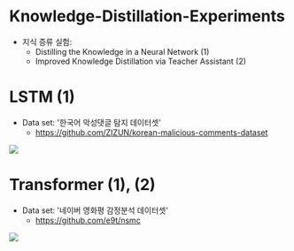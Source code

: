 # Knowledge-Distillation-Experiments
- 지식 증류 실험: <br>
  - Distilling the Knowledge in a Neural Network (1) <br>
  - Improved Knowledge Distillation via Teacher Assistant (2) <br>

# LSTM (1) <br>
- Data set: '한국어 악성댓글 탐지 데이터셋'
  - https://github.com/ZIZUN/korean-malicious-comments-dataset 

<img src = "https://user-images.githubusercontent.com/55969260/113986832-a966e880-9888-11eb-826a-cf70b85ad685.png">
<br>

# Transformer (1), (2)<br>
- Data set: '네이버 영화평 감정분석 데이터셋'
  - https://github.com/e9t/nsmc
<img src = "https://user-images.githubusercontent.com/55969260/114116076-f09fb880-991e-11eb-8865-d85d24be5eb6.png"> 
<br>
